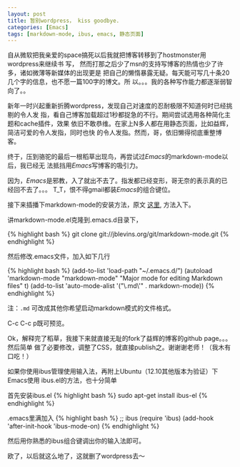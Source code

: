 ```yaml
---
layout: post
title: 暂别wordpress， kiss goodbye.
categories: [Emacs]
tags: [markdown-mode, ibus, emacs, 静态页面]
---
```


自从微软把我亲爱的space搞死以后我就把博客转移到了hostmonster用wordpress来继续书
写， 然而打那之后少了msn的支持写博客的热情也少了许多，诸如微薄等新媒体的出现更是
把自己的懒惰暴露无疑。每天能可写几十条20几个字的信息，也不愿一篇100字的博文。所
以。。。我的各种写作能力都逐渐弱智向了。。

新年一时兴起重新折腾wordpress，发现自己对速度的忍耐极限不知道何时已经挑剔的令人发
指，看自己博客加载超过1秒都捉急的不行。期间尝试选用各种简化主题和cache插件，效果
依旧不敢恭维。在家上N多人都在用静态页面，比如益辉，简洁可爱的令人发指，同时也快
的令人发指。然而，哥，依旧懒得彻底重整博客。

终于，压到骆驼的最后一根稻草出现鸟，再尝试过*Emacs*的markdown-mode以后，我已经无
法抵挡用*Emacs*写博客的吸引力。

因为，*Emacs*是邪教，入了就出不去了。指发都已经变形，哥无奈的表示真的已经回不去了。。。
T_T，恨不得gmail都装*Emacs*的组合键位。

接下来插播下markdown-mode的安装方法，原文
[这里](http://jblevins.org/projects/markdown-mode/), 方法入下。

讲markdown-mode.el克隆到.emacs.d目录下，

{% highlight bash %}
git clone git://jblevins.org/git/markdown-mode.git
{% endhighlight %}

然后修改.emacs文件，加入如下几行

{% highlight bash %}
(add-to-list 'load-path "~/.emacs.d/")
(autoload 'markdown-mode "markdown-mode"
   "Major mode for editing Markdown files" t)
(add-to-list 'auto-mode-alist '("\\.md\\'" . markdown-mode))
{% endhighlight %}

注：`.md` 可改成其他你希望启动markdown模式的文件格式。

C-c C-c p既可预览。

Ok，解释完了稻草，我接下来就直接无耻的fork了益辉的博客的github page。。。然后简单
做了必要修改，调整了CSS，就直接publish之。谢谢谢老师！（我木有口吃！）

如果你使用ibus管理使用输入法，再附上Ubuntu（12.10其他版本为验证）下Emacs使用
ibus.el的方法，也十分简单

首先安装ibus.el
{% highlight bash %}
sudo apt-get install ibus-el
{% endhighlight %}

.emacs里满加入
{% highlight bash %}
;; ibus
(require 'ibus)
 (add-hook 'after-init-hook 'ibus-mode-on)
{% endhighlight %}

然后用你熟悉的ibus组合键调出你的输入法即可。

欧了，以后就这么地了，这就删了wordpress去～
